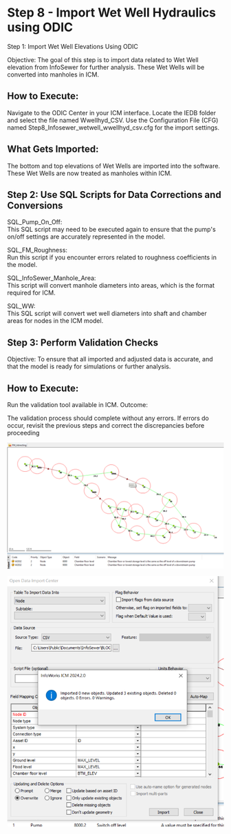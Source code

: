 # Step 8 - Import Wet Well Hydraulics using ODIC

Step 1: Import Wet Well Elevations Using ODIC

Objective: The goal of this step is to import data related to Wet Well elevation from InfoSewer for further analysis. These Wet Wells will be converted into manholes in ICM.

## How to Execute:

Navigate to the ODIC Center in your ICM  interface.
Locate the IEDB folder and select the file named Wwellhyd_CSV.
Use the Configuration File (CFG) named Step8_Infosewer_wetwell_wwellhyd_csv.cfg for the import settings.

## What Gets Imported:

The bottom and top elevations of Wet Wells are imported into the software.
These Wet Wells are now treated as manholes within ICM.

## Step 2: Use SQL Scripts for Data Corrections and Conversions
SQL_Pump_On_Off:\
This SQL script may need to be executed again to ensure that the pump's on/off settings are accurately represented in the model.

SQL_FM_Roughness:\
Run this script if you encounter errors related to roughness coefficients in the model.

SQL_InfoSewer_Manhole_Area:\
This script will convert manhole diameters into areas, which is the format required for ICM.

SQL_WW:\
This SQL script will convert wet well diameters into shaft and chamber areas for nodes in the ICM model.

## Step 3: Perform Validation Checks
Objective: To ensure that all imported and adjusted data is accurate, and that the model is ready for simulations or further analysis.

## How to Execute:

Run the validation tool available in ICM.
Outcome:

The validation process should complete without any errors. If errors do occur, revisit the previous steps and correct the discrepancies before proceeding

![Alt text](./media/image-32.png)

![Alt text](./media/image-31.png)